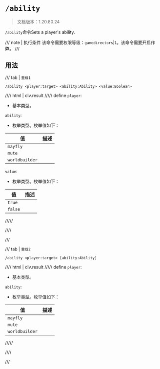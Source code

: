 # `/ability`

> 文档版本：1.20.80.24

`/ability`命令Sets a player's ability.

/// note | 执行条件
该命令需要权限等级：`gamedirectors`|`1`。该命令需要开启作弊。
///

## 用法

/// tab | `重载1`
```mcfunction
/ability <player:target> <ability:Ability> <value:Boolean>
```

//// html | div.result
///// define
`player`: <!-- md:samp target -->

- 基本类型。

`ability`: <!-- md:samp Ability -->

- 枚举类型。枚举值如下：

|值|描述|
|---|---|
|`mayfly`||
|`mute`||
|`worldbuilder`||


`value`: <!-- md:samp Boolean -->

- 枚举类型。枚举值如下：

|值|描述|
|---|---|
|`true`||
|`false`||



/////

////

///

/// tab | `重载2`
```mcfunction
/ability <player:target> [ability:Ability]
```

//// html | div.result
///// define
`player`: <!-- md:samp target -->

- 基本类型。

`ability`: <!-- md:samp Ability -->

- 枚举类型。枚举值如下：

|值|描述|
|---|---|
|`mayfly`||
|`mute`||
|`worldbuilder`||



/////

////

///
